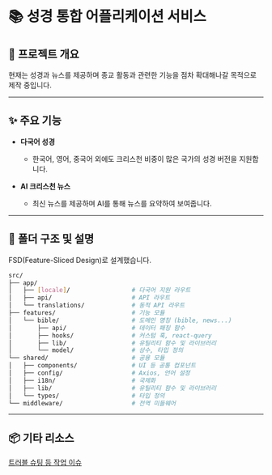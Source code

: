 # 📚 성경 통합 어플리케이션 서비스

## 🧾 프로젝트 개요

현재는 성경과 뉴스를 제공하며 종교 활동과 관련한 기능을 점차 확대해나갈 목적으로 제작 중입니다.

---

## ✨ 주요 기능
- **다국어 성경**
  - 한국어, 영어, 중국어 외에도 크리스천 비중이 많은 국가의 성경 버전을 지원합니다.

- **AI 크리스천 뉴스**
  - 최신 뉴스를 제공하며 AI를 통해 뉴스를 요약하여 보여줍니다.

---

## 📁 폴더 구조 및 설명

FSD(Feature-Sliced Design)로 설계했습니다.
```bash
src/
├── app/                          
│   ├── [locale]/                 # 다국어 지원 라우트
│   ├── api/                      # API 라우트
│   └── translations/             # 동적 API 라우트
├── features/                     # 기능 모듈
│   └── bible/                    # 도메인 명칭 (bible, news...)
│       ├── api/                  # 데이터 패칭 함수
│       ├── hooks/                # 커스텀 훅, react-query
│       ├── lib/                  # 유틸리티 함수 및 라이브러리
│       └── model/                # 상수, 타입 정의
└── shared/                       # 공용 모듈
│   ├── components/               # UI 등 공통 컴포넌트
│   ├── config/                   # Axios, 언어 설정
│   ├── i18n/                     # 국제화
│   ├── lib/                      # 유틸리티 함수 및 라이브러리
│   └── types/                    # 타입 정의
└── middleware/                   # 전역 미들웨어
```

---

## 📦 기타 리소스

[트러블 슈팅 등 작업 이슈](https://linen-blarney-a50.notion.site/1ab39938811b806e8f6ef1e82acbf390?v=1ab39938811b81428ba8000cc7650b8e)